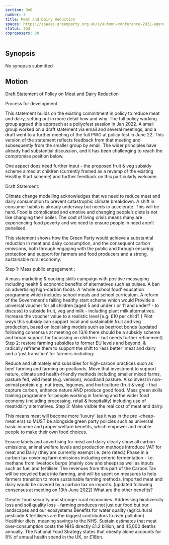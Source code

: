 ```yaml
---
section: OoO
number: 3
title: Meat and Dairy Reduction
spaces: https://spaces.greenparty.org.uk/s/autumn-conference-2022-agenda-forum/?contentId=101937
status: tbd
coproposers: 30
---
```

## Synopsis
No synopsis submitted

## Motion
Draft Statement of Policy on Meat and Dairy Reduction

Process for development

This statement builds on the existing commitment in policy to reduce meat and dairy, setting out in more detail how and why. The full policy working group agreed this approach at a poliycfest session in Jan 2022. A small group worked on a draft statement via email and several meetings, and a draft went to a further meeting of the full PWG at policy fest in June 22. This version of the statement reflects feedback from that meeting and subsequently from the smaller group by email. The wider principles have already had substantial discussion, and it has been challenging to reach the compromise position below.

One aspect does need further input - the proposed fruit & veg subsidy scheme aimed at children (currently framed as a revamp of the existing Healthy Start scheme) and further feedback on this particularly welcome.

Draft Statement:

Climate change modelling acknowledges that we need to reduce meat and dairy consumption to prevent catastrophic climate breakdown.  A shift in consumer habits is already underway but needs to accelerate. This will be hard. Food is complicated and emotive and changing people’s diets is not like changing their boiler.  The cost of living crisis means many are experiencing food poverty and we need to ensure people in need aren’t penalised.

This statement shows how the Green Party would achieve a substantial reduction in meat and dairy consumption, and the consequent carbon emissions, both through engaging with the public and through ensuring protection and support for farmers and food producers and a strong, sustainable rural economy.

Step 1: Mass public engagement :

A mass marketing & cooking skills campaign with positive messaging including health & economic benefits of alternatives such as pulses.
A ban on advertising high-carbon foods.
A  ‘whole school food’ education programme  which includes school meals and school curriculum.
A reform of the Government's failing healthy start scheme which would
Provide a universal voucher for  all children  [aged 5 and under / or 11 and under? - to discuss] to subside fruit, veg and milk - including plant milk alternatives.
Increase the voucher value to a realistic level [e.g. £10 per child? ]
Pilot ways this subsidy can support local and sustainable fruit and veg production, based on localising models such as beetroot bonds
(updated following consensus  at meeting on 13/6 there should be a subsidy scheme and broad support for focussing on children - but needs further refinement)
Step 2: restore farming subsidies to former EU levels and beyond, & radically reframe them to support the shift to ‘less better’ meat and dairy and a ‘just transition’ for farmers including:

Reduce and ultimately end subsidies for high-carbon practices such as beef farming and farming on peatlands.
Move that investment to support nature, climate and health-friendly methods including smaller mixed farms, pasture fed, wild meat (e.g. venison), woodland pasture. Also invest in non-animal protein  e.g. nut trees, legumes, and horticulture (fruit & veg) - that capture carbon, enhance nature AND produce good food.
Mass green skills training programme for people working in farming and the wider food economy (including processing, retail & hospitality) including use of meat/dairy alternatives.
Step 3:  Make visible the real cost of meat and dairy:

This means meat will become more ‘luxury’ (as it was in the pre -cheap-meat era) so MUST be alongside green party policies such as universal basic income and proper welfare benefits, which empower and enable people to make their own food choices.

Ensure labels and advertising for meat and dairy clearly show all carbon emissions, animal welfare levels and production methods
Introduce VAT for meat and Dairy (they are currently exempt i.e. zero rated.)
Phase in a carbon tax covering farm emissions including enteric fermentation - i.e. methane from livestock burps (mainly cow and sheep) as well as inputs such as fuel and fertiliser. The revenues from this part of the Carbon Tax will be recycled back into farming, and will be spent on measures to help farmers transition to more sustainable farming methods.  Imported meat and dairy would be covered by a carbon tax on imports. (updated following consensus at meeting on 13th June 2022)
What are the other benefits?

Greater food security and stronger rural economies.
Addressing  biodiversity loss and soil quality loss - farming produces not just our food but our landscapes and our ecosystems
Benefits for  water quality (agricultural pesticide & fertilisers are the biggest contributors to river pollution)
Healthier diets, meaning savings to the NHS.  Sustain estimates that meat over-consumption costs the NHS directly £1.2 billion, and 45,000 deaths annually. The National Food Strategy states that obesity alone accounts for 8% of annual health spend in the UK, or £18bn.
